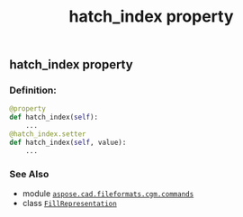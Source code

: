 ﻿---
title: hatch_index property
second_title: Aspose.CAD for Python via .NET API References
description: 
type: docs
weight: 100
url: /python-net/aspose.cad.fileformats.cgm.commands/fillrepresentation/hatch_index/
is_root: false
---

## hatch_index property

### Definition:
```python
@property
def hatch_index(self):
    ...
@hatch_index.setter
def hatch_index(self, value):
    ...
```

### See Also
* module [`aspose.cad.fileformats.cgm.commands`](../../)
* class [`FillRepresentation`](/cad/python-net/aspose.cad.fileformats.cgm.commands/fillrepresentation)
